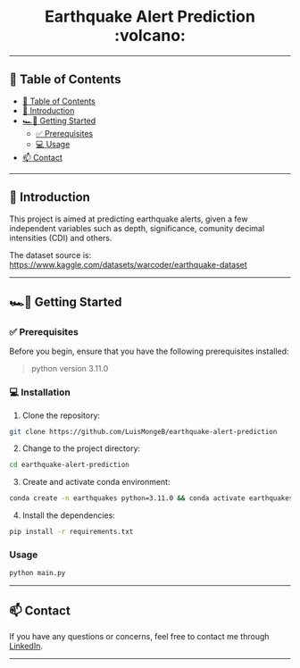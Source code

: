 
<div align="center">
<h1 align="center">
<br>
Earthquake Alert Prediction :volcano:
</h1>
</div>


---
## 📍 Table of Contents
- [📍 Table of Contents](#-table-of-contents)
- [👋 Introduction](#-introduction)
- [🏎💨 Getting Started](#-getting-started)
  - [✅ Prerequisites](#-prerequisites)
  - [💻 Usage](#-usage)
- [📫 Contact](#-contact)

---

## 👋 Introduction

This project is aimed at predicting earthquake alerts, given a few independent variables such as depth, significance, comunity decimal intensities (CDI) and others.

The dataset source is: https://www.kaggle.com/datasets/warcoder/earthquake-dataset

---

## 🏎💨 Getting Started

### ✅ Prerequisites

Before you begin, ensure that you have the following prerequisites installed:
> python version 3.11.0

### 💻 Installation

1. Clone the repository:
```sh
git clone https://github.com/LuisMongeB/earthquake-alert-prediction
```

2. Change to the project directory:
```sh
cd earthquake-alert-prediction
```

3. Create and activate conda environment:
```sh
conda create -n earthquakes python=3.11.0 && conda activate earthquakes
```

4. Install the dependencies:
```sh
pip install -r requirements.txt
```

### Usage

```sh
python main.py
```

<hr />


## 📫 Contact

If you have any questions or concerns, feel free to contact me through [LinkedIn](https://www.linkedin.com/in/luis-diego-monge-bolanos/).

---
